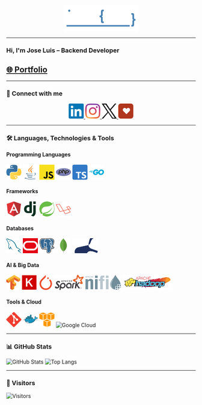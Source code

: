<div align="center">
  <img src="./assets/logos/jocodev-logo.png" alt="Logo" width="200"/>
</div>

---

### Hi, I'm Jose Luis – Backend Developer

## [🌐 Portfolio](https://joseluiscoloma.github.io/portfolio)

---

### 🔗 Connect with me
<p align="center">
  <a href="https://www.linkedin.com/in/jlcoloma/">
    <img src="./assets/logos/linkedin-icon.svg" alt="LinkedIn" height="40"/>
  </a>
  <a href="https://www.instagram.com/jocodev/">
    <img src="./assets/logos/instagram-icon.svg" alt="Instagram" height="40"/>
  </a>
  <a href="https://www.twitter.com/jocodev">
    <img src="./assets/logos/equis-icon.svg" alt="Twitter" height="40"/>
  </a>
  <a href="https://www.codewars.com/users/jocodev">
    <img src="./assets/logos/codewars-icon.svg" alt="Codewars" height="40"/>
  </a>
</p>

---

### 🛠️ Languages, Technologies & Tools
#### Programming Languages
<p>
  <img src="./assets/logos/python-icon.svg" alt="Python" height="40"/>
  <img src="./assets/logos/java-icon.svg" alt="Java" height="40"/>
  <img src="./assets/logos/javascript-icon.svg" alt="JavaScript" height="40"/>
  <img src="./assets/logos/php-icon.svg" alt="PHP" height="40"/>
  <img src="./assets/logos/typescript-icon.svg" alt="TypeScript" height="40"/>
  <img src="./assets/logos/golang-icon.svg" alt="GoLang" height="40"/>
</p>

#### Frameworks
<p>
  <img src="./assets/logos/angular-icon.svg" alt="Angular" height="40"/>
  <img src="./assets/logos/djangoproject-icon.svg" alt="Django" height="40"/>
  <img src="./assets/logos/springio-icon.svg" alt="Spring Boot" height="40"/>
  <img src="./assets/logos/laravel-icon.svg" alt="Laravel" height="40"/>
</p>

#### Databases
<p>
  <img src="./assets/logos/mysql-icon.svg" alt="MySQL" height="40"/>
  <img src="./assets/logos/oracle-icon.svg" alt="Oracle" height="40"/>
  <img src="./assets/logos/postgresql-icon.svg" alt="PostgreSQL" height="40"/>
  <img src="./assets/logos/mongodb-icon.svg" alt="MongoDB" height="40"/>
  <img src="./assets/logos/mariadb-icon.svg" alt="MariaDB" height="40"/>
</p>

#### AI & Big Data
<p>
  <img src="./assets/logos/tensorflow-icon.svg" alt="TensorFlow" height="40"/>
  <img src="./assets/logos/keras-icon.svg" alt="Keras" height="40"/>
  <img src="./assets/logos/pytorch-icon.svg" alt="PyTorch" height="40"/>
  <img src="./assets/logos/apache_spark-icon.svg" alt="Apache Spark" height="40"/>
  <img src="./assets/logos/apache-nifi-icon.png" alt="NiFi" height="40"/>
  <img src="./assets/logos/hadoop-icon.svg" alt="Hadoop" height="40"/>
</p>

#### Tools & Cloud
<p>
  <img src="./assets/logos/git-scm-icon.svg" alt="Git" height="40"/>
  <img src="./assets/logos/docker-icon.svg" alt="Docker" height="40"/>
  <img src="./assets/logos/amazon_aws-icon.svg" alt="AWS" height="40"/>
  <img src="./assets/logos/gcp.svg" alt="Google Cloud" height="40"/>
</p>

---

### 📊 GitHub Stats
![GitHub Stats](https://github-readme-stats.vercel.app/api?username=JoseLuisColoma&show_icons=true&theme=transparent)
![Top Langs](https://github-readme-stats.vercel.app/api/top-langs/?username=JoseLuisColoma&hide=html,css&theme=transparent)

---

### 👀 Visitors
![Visitors](https://komarev.com/ghpvc/?username=JoseLuisColoma&color=gray)
